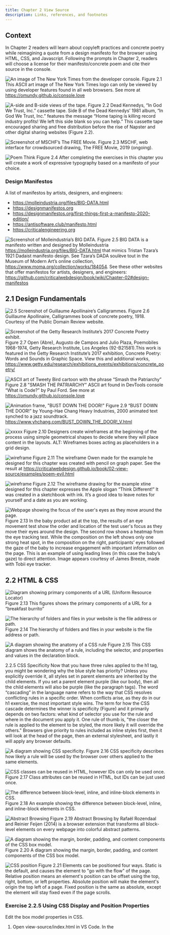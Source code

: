 ```yaml
---
title: Chapter 2 View Source
description: Links, references, and footnotes
---
```



## Context 

In Chapter 2 readers will learn about copyleft practices and concrete poetry while reimagining a quote from a design manifesto for the browser using HTML, CSS, and Javascript. Following the prompts in Chapter 2, readers will choose a license for their manifesto/concrete poem and cite their source in the console. 

![An image of The New York Times from the developer console.](images/02/02-01-ascii-art-nyt.png)
Figure 2.1 This ASCII art image of The New York Times logo can only be viewed by using developer features found in all web browsers. See more at https://omundy.github.io/console.love



![A-side and B-side views of the tape.](images/02/02-02-NEW-deadKennedys.jpg)
Figure 2.2 Dead Kennedys, “In God We Trust, Inc.” cassette tape. Side B of the Dead Kennedys’ 1981 album, “In God We Trust, Inc.” features the message “Home taping is killing record industry profits! We left this side blank so you can help.” This cassette tape encouraged sharing and free distribution before the rise of Napster and other digital sharing websites (Figure 2.2). 


![Screenshot of MSCHF’s The FREE Movie. ](images/02/02-02-TFM_Wesbite_Interface-SRGB.png)
Figure 2.3 MSCHF, web interface for crowdsourced drawing, The FREE Movie, 2019 (ongoing).


![Poem Think](images/02/02-03-Poem-Think.png)
Figure 2.4 After completing the exercises in this chapter you will create a work of expressive typography based on a manifesto of your choice. 


### Design Manifestos

A list of manifestos by artists, designers, and engineers:

- https://molleindustria.org/files/BIG-DATA.html 
- https://designmanifestos.org 
- https://designmanifestos.org/first-things-first-a-manifesto-2020-edition/ 
- https://antisoftware.club/manifesto.html 
- https://criticalengineering.org 



![Screenshot of Molleindustria’s BIG DATA.](images/02/02-04-BIG-DATA.png)
Figure 2.5 BIG DATA is a manifesto written and designed by Molleindustria https://molleindustria.org/files/BIG-DATA.html that mimics Tristan Tzara’s 1921 Dadaist manifesto design. See Tzara’s DADA soulève tout in the Museum of Modern Art’s online collection, https://www.moma.org/collection/works/184054. See these other websites that offer manifestos for artists, designers, and engineers: https://github.com/criticalwebdesign/book/wiki/Chapter-02#design-manifestos













## 2.1 Design Fundamentals



![2.5 Screenshot of Guillaume Apollinaire’s Calligrammes.](images/02/02-05-calligrammes.png)
Figure 2.6 Guillaume Apollinaire, Calligrammes book of concrete poetry, 1918. Courtesy of the Public Domain Review website.



![Screenshot of the Getty Research Institute’s 2017 Concrete Poetry exhibit.](images/02/02-06-Campos.png)
Figure 2.7 Open (Abre), Augusto de Campos and Julio Plaza, Poemobiles 1968-1974, Getty Research Institute, Los Angeles (92-B21581).This work is featured in the Getty Research Institute’s 2017 exhibition, Concrete Poetry: Words and Sounds in Graphic Space. View this and additional works, https://www.getty.edu/research/exhibitions_events/exhibitions/concrete_poetry/





![ASCII art of Tweety Bird cartoon with the phrase “Smash the Patriarchy”](images/02/02-07-ascii-art-patriarchy.png)
Figure 2.8 "SMASH THE PATRIARCHY" ASCII art found in DevTools console “What is Code?” by Paul Ford. See more at https://omundy.github.io/console.love



![Animation frame, "BUST DOWN THE DOOR!"](images/02/02-08-bustDown.png)
Figure 2.9 “BUST DOWN THE DOOR!” by Young-Hae Chang Heavy Industries, 2000 animated text synched to a jazz soundtrack. https://www.yhchang.com/BUST_DOWN_THE_DOOR!_V.html 



![xxxxx](images/02/02-09-wireframes.png)
Figure 2.10 Designers create wireframes at the beginning of the process using simple geometrical shapes to decide where they will place content in the layouts.
ALT: Wireframes boxes acting as placeholders in a grid design.




![wireframe](images/02/02-10-dont-be-evil-sketch.png)
Figure 2.11 The wireframe Owen made for the example he designed for this chapter was created with pencil on graph paper. See the result at https://criticalwebdesign.github.io/book/02-view-source/examples/poem-evil.html 



![wireframe](images/02/02-11-thinkDifferentWireframe.jpg)
Figure 2.12 The wireframe drawing for the example xtine designed for this chapter expresses the Apple slogan “Think Different!” It was created in a sketchbook with ink. It’s a good idea to leave notes for yourself and a date as you are working. 



![Webpage showing the focus of the user's eyes as they move around the page. ](images/02/02-12-baby-eye-tracking.png)
Figure 2.13 In the baby product ad at the top, the results of an eye movement test show the order and location of the test user's focus as they move their eyes around the design. The second row shows a heatmap from the eye tracking test. While the composition on the left shows only one strong heat spot, in the composition on the right, participants’ eyes followed the gaze of the baby to increase engagement with important information on the page. This is an example of using leading lines (in this case the baby’s gaze) to direct attention. Image appears courtesy of James Breeze, made with Tobii eye tracker. 







## 2.2 HTML & CSS


![Diagram showing primary components of a URL (Uniform Resource Locator)](images/02/02-13-URL-anatomy.png)
Figure 2.13 This figures shows the primary components of a URL for a “breakfast burrito”




![The hierarchy of folders and files in your website is the file address or path.](images/02/02-14-hierarchyOfFolders.png)
Figure 2.14 The hierarchy of folders and files in your website is the file address or path.




![A diagram showing the anatomy of a CSS rule](images/02/02-15-css-anatomy.png)
Figure 2.15 This CSS diagram shows the anatomy of a rule, including the selector, and properties and values in the declaration block. 




2.2.5 CSS Specificity 
Now that you have three rules applied to the h1 tag, you might be wondering why the blue style has priority? Unless you explicitly override it, all styles set in parent elements are inherited by the child elements. If you set a parent element purple (like our body), then all the child elements will also be purple (like the paragraph tags). The word “cascading” in the language name refers to the way that CSS resolves conflicting rules in a specific order. When conflicts arise, as they do in our h1 exercise, the most important style wins. The term for how the CSS cascade determines the winner is specificity (Figure) and it primarily depends on two factors: what kind of selector you use for the rule and where in the document you apply it. One rule of thumb is, "the closer the rule is applied to the element to be styled, the more likely it will override the others." Browsers give priority to rules included as inline styles first, then it will look at the head of the page, then an external stylesheet, and lastly it will apply any browser defaults.

![A diagram showing CSS specificity. ](images/02/02-16-css-specificity.png)
Figure 2.16 CSS specificity describes how likely a rule will be used by the browser over others applied to the same elements. 




![CSS classes can be reused in HTML, however IDs can only be used once.](images/02/02-17-CSS-class-vs-id.png)
Figure 2.17 Class attributes can be reused in HTML, but IDs can be just used once.





![The difference between block-level, inline, and inline-block elements in CSS.](images/02/02-18-CSS-block-vs-inline.png)
Figure 2.18 An example showing the difference between block-level, inline, and inline-block elements in CSS.




![Abstract Browsing](images/02/02-19-abstractbrowsing.png)
Figure 2.19 Abstract Browsing by Rafaël Rozendaal and Reinier Feijen (2014) is a browser extension that transforms all block-level elements on every webpage into colorful abstract patterns. 




![A diagram showing the margin, border, padding, and content components of the CSS box model.](images/02/02-20-CSS-box-model.png)
Figure 2.20 A diagram showing the margin, border, padding, and content components of the CSS box model.





![CSS position](images/02/02-21-CSS-position.png)
Figure 2.21 Elements can be positioned four ways. Static is the default, and causes the element to "go with the flow" of the page. Relative position means an element's position can be offset using the top, right, bottom, or left properties. Absolute position will make the element's origin the top left of a page. Fixed position is the same as absolute, except the element will stay fixed even if the page scrolls.


### Exercise 2.2.5 Using CSS Display and Position Properties

Edit the box model properties in CSS.

1. Open view-source/index.html in VS Code. In the <style> element, add a new CSS rule for paragraphs and set their display property to inline-block. If you test your work you'll see they are no longer taking up the full width.

```css
p { 
	display: inline-block; 
}
```

2. Update the p rule in CSS to reflect the code sample below. The code shown in gray was already added. You can see the updated rule adds spacing between the paragraphs in Figure 2.21.

```css
p {
	display: inline-block;
	width: 70px;
	height: 20px;
	margin: 20px 20px 0 0;
	padding: 10px;
	background-color: lavender;
}
```

3. Another way to affect an element's position is by completely removing it from the flow of the page. Add a new class to your CSS using the code below. Then add this class to the last paragraph element on the page. This will cause the paragraph to be positioned relative to the top left corner of the browser window. See Figure 2.16 and this codepen for more https://codepen.io/owenmundy/pen/LYmRqob 

```css
.anywhere {
	position: absolute;
	top: 350px;
	left: 180px;
}
```








## 2.3 Javascript & DevTools 

![Element tool](images/02/02-22-elementtool.png)
Figure 2.22 Use the Element tool to select and inspect elements on the page.




![A screenshot of the Elements tab in DevTools.](images/02/02-23-CSS-devtools.png)
Figure 2.23 Using the DevTools, developers can see and manipulate a live version of the page. The element is visualized in the bottom right using the Box Model diagram. 






![Executing an alert function in the Console](images/02/02-24-devtools-alert.png)
Figure 2.24 We tested Javascript directly in the Console in this exercise.




![Tree diagram of the document object model.](images/02/02-25-js-dom.png)
Figure 2.25 The hierarchical document object visualized.






![A screenshot showing how to run Javascript in the Console prompt.](images/02/02-26-devtools-dom.png)
Figure 2.25 Use the Console to test Javascript before you save it in your script tag.




![A screenshot of the Console showing messages, warnings, and errors.](images/02/02-27-devtools-errors.png)
Figure 2.26 The Console can show several types of messages, warnings, and errors to let you know about issues with your page.
 




![A screenshot showing code with a syntax error due to the use of smart quotes in VS Code.](images/02/02-28-DumbSmartQuotes.png)
Figure 2.28 VS Code and other editors use color to let you know when your code syntax is not correct. The first line in this image uses dumb quotes so the formatter changes the color to indicate it is recognized as a string. The second line uses smart quotes (a.k.a. "curly quotes") so the formatter shows the string does not conform to a single color and adds red underlines to signify the syntax error.

> Best Practices: Avoid smart quotes
> You should always design with smart quotes and code in dumb quotes.



![outcome](images/02/ch2-Poem-Think-code.png)
Figure 2.29 This outcome https://criticalwebdesign.github.io/book/02-view-source/examples/poem-think.html is based on Apple’s “Different” manifesto/campaign. It employs inline and block styles as well as some negative values for margins to emphasize repetition and contrast in scale, value, and form (rotation). 




![outcome](images/02//ch2-Poem-Chaos-code.png)
Figure 2.30 This outcome https://criticalwebdesign.github.io/book/02-view-source/examples/poem-chaos.html uses Javascript to update the CSS of the page to create an animated rendition of Rachel Greene's description of the possibilities and "chaos" of the WWW from her book, Internet Art. 












## Bibliography

- [Eye Tracking 2021 – You Look Where They Look!](https://www.objectiveexperience.com/eye-tracking-ux-research/)
- https://monoskop.org/images/c/c9/Brand_Stewart_ed_Whole_Earth_Software_Catalog.pdf
